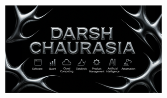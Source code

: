 [![Darsh's GitHub Profile README](https://raw.githubusercontent.com/darshchaurasia/darshchaurasia/main/darsh.png)](https://github.com/darshchaurasia)

